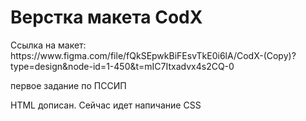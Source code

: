 # Верстка макета CodX
<p>Ссылка на макет: https://www.figma.com/file/fQkSEpwkBiFEsvTkE0i6lA/CodX-(Copy)?type=design&node-id=1-450&t=mIC7Itxadvx4s2CQ-0</p>
<p>первое задание по ПССИП</p>
<p>HTML дописан. Сейчас идет напичание CSS</p>
